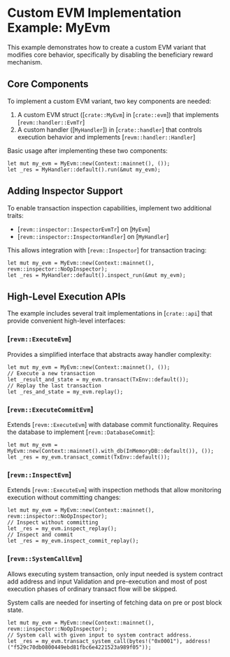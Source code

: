 # Custom EVM Implementation Example: MyEvm

This example demonstrates how to create a custom EVM variant that modifies core behavior,
specifically by disabling the beneficiary reward mechanism.

## Core Components

To implement a custom EVM variant, two key components are needed:

1. A custom EVM struct ([`crate::MyEvm`] in [`crate::evm`]) that implements [`revm::handler::EvmTr`]
2. A custom handler ([`MyHandler`]) in [`crate::handler`] that controls execution behavior and implements [`revm::handler::Handler`]

Basic usage after implementing these two components:
```rust,ignore
let mut my_evm = MyEvm::new(Context::mainnet(), ());
let _res = MyHandler::default().run(&mut my_evm);
```

## Adding Inspector Support

To enable transaction inspection capabilities, implement two additional traits:

- [`revm::inspector::InspectorEvmTr`] on [`MyEvm`]
- [`revm::inspector::InspectorHandler`] on [`MyHandler`]

This allows integration with [`revm::Inspector`] for transaction tracing:

```rust,ignore
let mut my_evm = MyEvm::new(Context::mainnet(), revm::inspector::NoOpInspector);
let _res = MyHandler::default().inspect_run(&mut my_evm);
```

## High-Level Execution APIs

The example includes several trait implementations in [`crate::api`] that provide
convenient high-level interfaces:

### [`revm::ExecuteEvm`]
Provides a simplified interface that abstracts away handler complexity:

```rust,ignore
let mut my_evm = MyEvm::new(Context::mainnet(), ());
// Execute a new transaction
let _result_and_state = my_evm.transact(TxEnv::default());
// Replay the last transaction
let _res_and_state = my_evm.replay();
```

### [`revm::ExecuteCommitEvm`]
Extends [`revm::ExecuteEvm`] with database commit functionality. Requires the database
to implement [`revm::DatabaseCommit`]:

```rust,ignore
let mut my_evm = MyEvm::new(Context::mainnet().with_db(InMemoryDB::default()), ());
let _res = my_evm.transact_commit(TxEnv::default());
```

### [`revm::InspectEvm`]
Extends [`revm::ExecuteEvm`] with inspection methods that allow monitoring execution
without committing changes:

```rust,ignore
let mut my_evm = MyEvm::new(Context::mainnet(), revm::inspector::NoOpInspector);
// Inspect without committing
let _res = my_evm.inspect_replay();
// Inspect and commit
let _res = my_evm.inspect_commit_replay();
```

### [`revm::SystemCallEvm`]
Allows executing system transaction, only input needed is system contract add address and input
Validation and pre-execution and most of post execution phases of ordinary transact flow will be skipped.

System calls are needed for inserting of fetching data on pre or post block state.

```rust,ignore
let mut my_evm = MyEvm::new(Context::mainnet(), revm::inspector::NoOpInspector);
// System call with given input to system contract address.
let _res = my_evm.transact_system_call(bytes!("0x0001"), address!("f529c70db0800449ebd81fbc6e4221523a989f05"));
```

